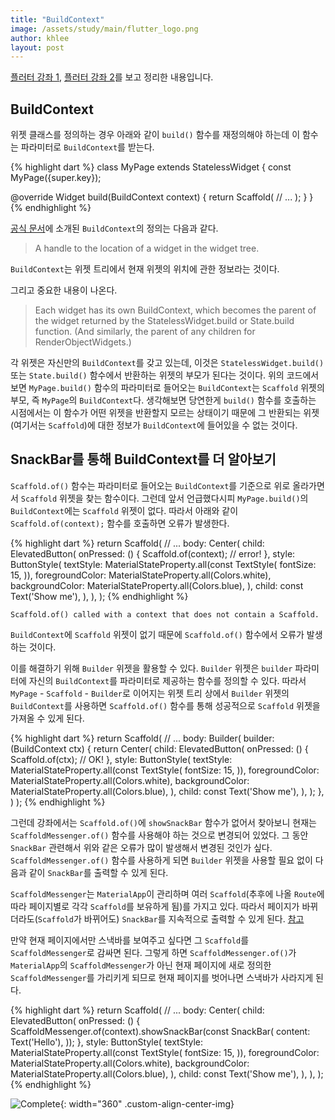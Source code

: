 ```yaml
---
title: "BuildContext"
image: /assets/study/main/flutter_logo.png
author: khlee
layout: post
---
```


[플러터 강좌 1](https://youtu.be/o-HpnWhI70U?si=8No-tpTjaySA_viR), [플러터 강좌 2](https://youtu.be/-zxGPfjiQQA?si=sryHeVIMRlL9iNHV)를 보고 정리한 내용입니다.

## BuildContext

위젯 클래스를 정의하는 경우 아래와 같이 `build()` 함수를 재정의해야 하는데 이 함수는 파라미터로 `BuildContext`를 받는다.

{% highlight dart %}
class MyPage extends StatelessWidget {
  const MyPage({super.key});

  @override
  Widget build(BuildContext context) {
    return Scaffold(
      // ...
    );
  }
}
{% endhighlight %}

[공식 문서](https://api.flutter.dev/flutter/widgets/BuildContext-class.html)에 소개된 `BuildContext`의 정의는 다음과 같다.

> A handle to the location of a widget in the widget tree.

`BuildContext`는 위젯 트리에서 현재 위젯의 위치에 관한 정보라는 것이다.

그리고 중요한 내용이 나온다.

> Each widget has its own BuildContext, which becomes the parent of the widget returned by the StatelessWidget.build or State.build function. (And similarly, the parent of any children for RenderObjectWidgets.)

각 위젯은 자신만의 `BuildContext`를 갖고 있는데, 이것은 `StatelessWidget.build()` 또는 `State.build()` 함수에서 반환하는 위젯의 부모가 된다는 것이다. 위의 코드에서 보면 `MyPage.build()` 함수의 파라미터로 들어오는 `BuildContext`는 `Scaffold` 위젯의 부모, 즉 `MyPage`의 `BuildContext`다. 생각해보면 당연한게 `build()` 함수를 호출하는 시점에서는 이 함수가 어떤 위젯을 반환할지 모르는 상태이기 때문에 그 반환되는 위젯(여기서는 `Scaffold`)에 대한 정보가 `BuildContext`에 들어있을 수 없는 것이다.

## SnackBar를 통해 BuildContext를 더 알아보기

`Scaffold.of()` 함수는 파라미터로 들어오는 `BuildContext`를 기준으로 위로 올라가면서 `Scaffold` 위젯을 찾는 함수이다. 그런데 앞서 언급했다시피 `MyPage.build()`의 `BuildContext`에는 `Scaffold` 위젯이 없다. 따라서 아래와 같이 `Scaffold.of(context);` 함수를 호출하면 오류가 발생한다.

{% highlight dart %}
return Scaffold(
  // ...
  body: Center(
    child: ElevatedButton(
      onPressed: () {
        Scaffold.of(context); // error!
      },
      style: ButtonStyle(
        textStyle: MaterialStateProperty.all(const TextStyle(
          fontSize: 15,
        )),
        foregroundColor: MaterialStateProperty.all(Colors.white),
        backgroundColor: MaterialStateProperty.all(Colors.blue),
      ),
      child: const Text('Show me'),
    ),
  ),
);
{% endhighlight %}

`Scaffold.of() called with a context that does not contain a Scaffold.`

`BuildContext`에 `Scaffold` 위젯이 없기 때문에 `Scaffold.of()` 함수에서 오류가 발생하는 것이다.

이를 해결하기 위해 `Builder` 위젯을 활용할 수 있다. `Builder` 위젯은 `builder` 파라미터에 자신의 `BuildContext`를 파라미터로 제공하는 함수를 정의할 수 있다. 따라서 `MyPage` - `Scaffold` - `Builder`로 이어지는 위젯 트리 상에서 `Builder` 위젯의 `BuildContext`를 사용하면 `Scaffold.of()` 함수를 통해 성공적으로 `Scaffold` 위젯을 가져올 수 있게 된다.

{% highlight dart %}
return Scaffold(
  // ...
  body: Builder(
    builder: (BuildContext ctx) {
      return Center(
        child: ElevatedButton(
          onPressed: () {
            Scaffold.of(ctx); // OK!
          },
          style: ButtonStyle(
            textStyle: MaterialStateProperty.all(const TextStyle(
              fontSize: 15,
            )),
            foregroundColor: MaterialStateProperty.all(Colors.white),
            backgroundColor: MaterialStateProperty.all(Colors.blue),
          ),
          child: const Text('Show me'),
        ),
      );
    },
  ) 
);
{% endhighlight %}

그런데 강좌에서는 `Scaffold.of()`에 `showSnackBar` 함수가 없어서 찾아보니 현재는 `ScaffoldMessenger.of()` 함수를 사용해야 하는 것으로 변경되어 있었다. 그 동안 `SnackBar` 관련해서 위와 같은 오류가 많이 발생해서 변경된 것인가 싶다. `ScaffoldMessenger.of()` 함수를 사용하게 되면 `Builder` 위젯을 사용할 필요 없이 다음과 같이 `SnackBar`를 출력할 수 있게 된다.

`ScaffoldMessenger`는 `MaterialApp`이 관리하며 여러 `Scaffold`(추후에 나올 `Route`에 따라 페이지별로 각각 `Scaffold`를 보유하게 됨)를 가지고 있다. 따라서 페이지가 바뀌더라도(`Scaffold`가 바뀌어도) `SnackBar`를 지속적으로 출력할 수 있게 된다. [참고](https://youtu.be/IKpOAQJbADk?si=sSSQEIP20mdjljge)

만약 현재 페이지에서만 스낵바를 보여주고 싶다면 그 `Scaffold`를 `ScaffoldMessenger`로 감싸면 된다. 그렇게 하면 `ScaffoldMessenger.of()`가 `MaterialApp`의 `ScaffoldMessenger`가 아닌 현재 페이지에 새로 정의한 `ScaffoldMessenger`를 가리키게 되므로 현재 페이지를 벗어나면 스낵바가 사라지게 된다.

{% highlight dart %}
return Scaffold(
  // ...
  body: Center(
    child: ElevatedButton(
      onPressed: () {
        ScaffoldMessenger.of(context).showSnackBar(const SnackBar(
          content: Text('Hello'),
        ));
      },
      style: ButtonStyle(
        textStyle: MaterialStateProperty.all(const TextStyle(
          fontSize: 15,
        )),
        foregroundColor: MaterialStateProperty.all(Colors.white),
        backgroundColor: MaterialStateProperty.all(Colors.blue),
      ),
      child: const Text('Show me'),
    ),
  ),
);
{% endhighlight %}

![Complete]({{site.baseurl}}/assets/study/flutter/009_build_context/complete.png){: width="360" .custom-align-center-img}
